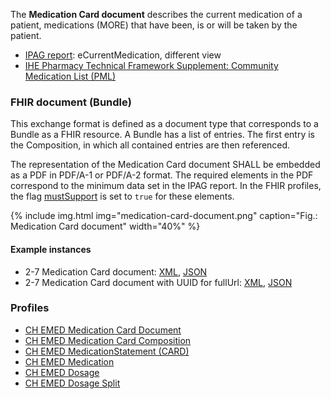 The **Medication Card document** describes the current medication of a patient, medications (MORE) that have been, is or will be taken by the patient.
    
* [IPAG report](https://www.e-health-suisse.ch/fileadmin/user_upload/Dokumente/2017/D/170607_Bericht_eMedikation_IPAG.pdf): eCurrentMedication, different view
* [IHE Pharmacy Technical Framework Supplement: Community Medication List (PML)](https://www.ihe.net/uploadedFiles/Documents/Pharmacy/IHE_Pharmacy_Suppl_PML.pdf)


### FHIR document (Bundle)
This exchange format is defined as a document type that corresponds to a Bundle as a FHIR resource. A Bundle has a list of entries. The first entry is the Composition, in which all contained entries are then referenced.

The representation of the Medication Card document SHALL be embedded as a PDF in PDF/A-1 or PDF/A-2 format. The required elements in the PDF correspond to the minimum data set in the IPAG report. In the FHIR profiles, the flag [mustSupport](index.html#mustsupport) is set to `true` for these elements.
    
{% include img.html img="medication-card-document.png" caption="Fig.: Medication Card document" width="40%" %}

#### Example instances
* 2-7 Medication Card document: [XML](Bundle-2-7-MedicationCard.xml.html), [JSON](Bundle-2-7-MedicationCard.json.html)
* 2-7 Medication Card document with UUID for fullUrl: [XML](Bundle-2-7-MedicationCard-UUIDfullUrl.xml.html), [JSON](Bundle-2-7-MedicationCard-UUIDfullUrl.json.html)

### Profiles
* [CH EMED Medication Card Document](StructureDefinition-ch-emed-document-medicationcard.html)
* [CH EMED Medication Card Composition](StructureDefinition-ch-emed-composition-medicationcard.html)
* [CH EMED MedicationStatement (CARD)](StructureDefinition-ch-emed-medicationstatement-card.html)
* [CH EMED Medication](StructureDefinition-ch-emed-medication.html)
* [CH EMED Dosage](StructureDefinition-ch-emed-dosage.html)
* [CH EMED Dosage Split](StructureDefinition-ch-emed-dosage-split.html)
